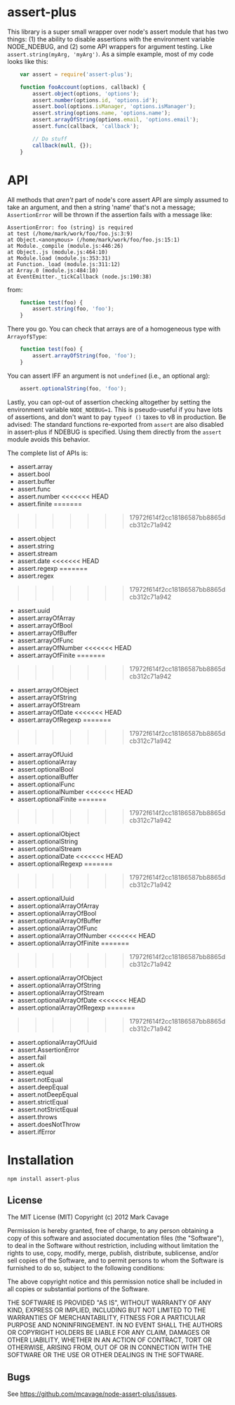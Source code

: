 # assert-plus

This library is a super small wrapper over node's assert module that has two
things: (1) the ability to disable assertions with the environment variable
NODE\_NDEBUG, and (2) some API wrappers for argument testing.  Like
`assert.string(myArg, 'myArg')`.  As a simple example, most of my code looks
like this:

```javascript
    var assert = require('assert-plus');

    function fooAccount(options, callback) {
        assert.object(options, 'options');
        assert.number(options.id, 'options.id');
        assert.bool(options.isManager, 'options.isManager');
        assert.string(options.name, 'options.name');
        assert.arrayOfString(options.email, 'options.email');
        assert.func(callback, 'callback');

        // Do stuff
        callback(null, {});
    }
```

# API

All methods that *aren't* part of node's core assert API are simply assumed to
take an argument, and then a string 'name' that's not a message; `AssertionError`
will be thrown if the assertion fails with a message like:

    AssertionError: foo (string) is required
    at test (/home/mark/work/foo/foo.js:3:9)
    at Object.<anonymous> (/home/mark/work/foo/foo.js:15:1)
    at Module._compile (module.js:446:26)
    at Object..js (module.js:464:10)
    at Module.load (module.js:353:31)
    at Function._load (module.js:311:12)
    at Array.0 (module.js:484:10)
    at EventEmitter._tickCallback (node.js:190:38)

from:

```javascript
    function test(foo) {
        assert.string(foo, 'foo');
    }
```

There you go.  You can check that arrays are of a homogeneous type with `Arrayof$Type`:

```javascript
    function test(foo) {
        assert.arrayOfString(foo, 'foo');
    }
```

You can assert IFF an argument is not `undefined` (i.e., an optional arg):

```javascript
    assert.optionalString(foo, 'foo');
```

Lastly, you can opt-out of assertion checking altogether by setting the
environment variable `NODE_NDEBUG=1`.  This is pseudo-useful if you have
lots of assertions, and don't want to pay `typeof ()` taxes to v8 in
production.  Be advised:  The standard functions re-exported from `assert` are
also disabled in assert-plus if NDEBUG is specified.  Using them directly from
the `assert` module avoids this behavior.

The complete list of APIs is:

* assert.array
* assert.bool
* assert.buffer
* assert.func
* assert.number
<<<<<<< HEAD
* assert.finite
=======
>>>>>>> 17972f614f2cc18186587bb8865dcb312c71a942
* assert.object
* assert.string
* assert.stream
* assert.date
<<<<<<< HEAD
* assert.regexp
=======
* assert.regex
>>>>>>> 17972f614f2cc18186587bb8865dcb312c71a942
* assert.uuid
* assert.arrayOfArray
* assert.arrayOfBool
* assert.arrayOfBuffer
* assert.arrayOfFunc
* assert.arrayOfNumber
<<<<<<< HEAD
* assert.arrayOfFinite
=======
>>>>>>> 17972f614f2cc18186587bb8865dcb312c71a942
* assert.arrayOfObject
* assert.arrayOfString
* assert.arrayOfStream
* assert.arrayOfDate
<<<<<<< HEAD
* assert.arrayOfRegexp
=======
>>>>>>> 17972f614f2cc18186587bb8865dcb312c71a942
* assert.arrayOfUuid
* assert.optionalArray
* assert.optionalBool
* assert.optionalBuffer
* assert.optionalFunc
* assert.optionalNumber
<<<<<<< HEAD
* assert.optionalFinite
=======
>>>>>>> 17972f614f2cc18186587bb8865dcb312c71a942
* assert.optionalObject
* assert.optionalString
* assert.optionalStream
* assert.optionalDate
<<<<<<< HEAD
* assert.optionalRegexp
=======
>>>>>>> 17972f614f2cc18186587bb8865dcb312c71a942
* assert.optionalUuid
* assert.optionalArrayOfArray
* assert.optionalArrayOfBool
* assert.optionalArrayOfBuffer
* assert.optionalArrayOfFunc
* assert.optionalArrayOfNumber
<<<<<<< HEAD
* assert.optionalArrayOfFinite
=======
>>>>>>> 17972f614f2cc18186587bb8865dcb312c71a942
* assert.optionalArrayOfObject
* assert.optionalArrayOfString
* assert.optionalArrayOfStream
* assert.optionalArrayOfDate
<<<<<<< HEAD
* assert.optionalArrayOfRegexp
=======
>>>>>>> 17972f614f2cc18186587bb8865dcb312c71a942
* assert.optionalArrayOfUuid
* assert.AssertionError
* assert.fail
* assert.ok
* assert.equal
* assert.notEqual
* assert.deepEqual
* assert.notDeepEqual
* assert.strictEqual
* assert.notStrictEqual
* assert.throws
* assert.doesNotThrow
* assert.ifError

# Installation

    npm install assert-plus

## License

The MIT License (MIT)
Copyright (c) 2012 Mark Cavage

Permission is hereby granted, free of charge, to any person obtaining a copy of
this software and associated documentation files (the "Software"), to deal in
the Software without restriction, including without limitation the rights to
use, copy, modify, merge, publish, distribute, sublicense, and/or sell copies of
the Software, and to permit persons to whom the Software is furnished to do so,
subject to the following conditions:

The above copyright notice and this permission notice shall be included in all
copies or substantial portions of the Software.

THE SOFTWARE IS PROVIDED "AS IS", WITHOUT WARRANTY OF ANY KIND, EXPRESS OR
IMPLIED, INCLUDING BUT NOT LIMITED TO THE WARRANTIES OF MERCHANTABILITY,
FITNESS FOR A PARTICULAR PURPOSE AND NONINFRINGEMENT. IN NO EVENT SHALL THE
AUTHORS OR COPYRIGHT HOLDERS BE LIABLE FOR ANY CLAIM, DAMAGES OR OTHER
LIABILITY, WHETHER IN AN ACTION OF CONTRACT, TORT OR OTHERWISE, ARISING FROM,
OUT OF OR IN CONNECTION WITH THE SOFTWARE OR THE USE OR OTHER DEALINGS IN THE
SOFTWARE.

## Bugs

See <https://github.com/mcavage/node-assert-plus/issues>.
